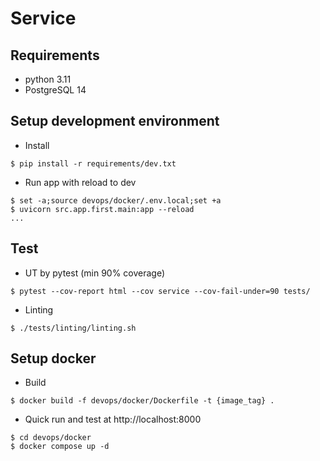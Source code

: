 # Service


## Requirements
- python 3.11
- PostgreSQL 14

## Setup development environment

- Install
```
$ pip install -r requirements/dev.txt
```

- Run app with reload to dev
```
$ set -a;source devops/docker/.env.local;set +a
$ uvicorn src.app.first.main:app --reload
...
```


## Test

- UT by pytest (min 90% coverage)
```
$ pytest --cov-report html --cov service --cov-fail-under=90 tests/
```

- Linting
```
$ ./tests/linting/linting.sh
```

## Setup docker

- Build
```
$ docker build -f devops/docker/Dockerfile -t {image_tag} .
```

- Quick run and test at http://localhost:8000
```
$ cd devops/docker
$ docker compose up -d
```
